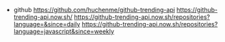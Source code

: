 - github
    https://github.com/huchenme/github-trending-api
    https://github-trending-api.now.sh/
    https://github-trending-api.now.sh/repositories?language=&since=daily
    https://github-trending-api.now.sh/repositories?language=javascript&since=weekly